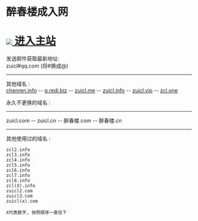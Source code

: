 
<h1>醉春楼成入网</h1>
<h1><img src="http://www.zcl.ac.cn/favicon.ico"><a href="https://www.jb38.cn/?adref=github_com"> 进入主站 </a></h1>

发送邮件获取最新地址:<br>
zuicl#qq.com (将#换成@)
	<hr>
	其他域名 : <br>
	<a href="https://www.chenren.info/">chenren.info</a> -- 
	<a href="https://g.redi.biz/">g.redi.biz</a> --
	<a href="http://www.zuicl.me/">zuicl.me</a> -- 
	<a href="http://www.zuicl.info/">zuicl.info</a> -- 
	<a href="http://www.zuicl.vip/">zuicl.vip</a> -- 
	<a href="http://zcl.one/">zcl.one</a>
	
	
永久不更换的域名 : <br>
<hr />

zuicl.com --
zuicl.cn --
醉春楼.com --
醉春楼.cn
<hr />
其他使用过的域名 : <br>
	
	zcl2.info 
	zcl3.info 
	zcl4.info 
	zcl5.info 
	zcl6.info 
	zcl7.info 
	zcl8.info 
	zcl(X).info 
	zuicl2.com
	zuicl3.com
	zuicl(x).com
	
	X代表数字, 按照顺序一直往下 


